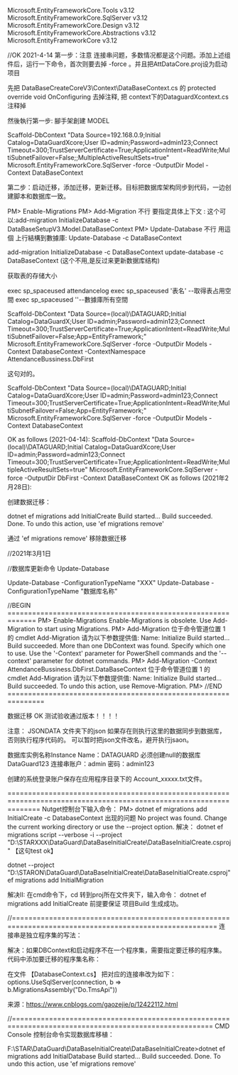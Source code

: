 ﻿Microsoft.EntityFrameworkCore.Tools  v3.12
Microsoft.EntityFrameworkCore.SqlServer v3.12
Microsoft.EntityFrameworkCore.Design v3.12
Microsoft.EntityFrameworkCore.Abstractions v3.12
Microsoft.EntityFrameworkCore v3.12

//OK 2021-4-14
第一步：注意 连接串问题，多数情况都是这个问题。添加上述组件后，运行一下命令，首次则要去掉 -force 。并且把AttDataCore.proj设为启动项目

先把  DataBaseCreateCoreV3\Context\DataBaseContext.cs 的
protected override void OnConfiguring 去掉注释,
把 context下的DataguardXcontext.cs注释掉
 
然後執行第一步: 腳手架創建 MODEL 
  
Scaffold-DbContext "Data Source=192.168.0.9;Initial Catalog=DataGuardXcore;User ID=admin;Password=admin123;Connect Timeout=300;TrustServerCertificate=True;ApplicationIntent=ReadWrite;MultiSubnetFailover=False;;MultipleActiveResultSets=true" Microsoft.EntityFrameworkCore.SqlServer -force -OutputDir Model -Context DataBaseContext
 
第二步：启动迁移，添加迁移，更新迁移。目标把数据库架构同步到代码，一边创建脚本和数据库一致。

PM> Enable-Migrations 
PM> Add-Migration 不行 要指定具体上下文 : 这个可以:add-migration InitializeDatabase -c DataBaseSetupV3.Model.DataBaseContext
PM> Update-Database 不行 用這個 上行結構到數據庫: Update-Database  -c DataBaseContext 

 add-migration InitializeDatabase -c DataBaseContext
 update-database -c DataBaseContext (这个不用,是反过来更新数据库结构)


获取表的存储大小

exec sp_spaceused  attendancelog 
exec sp_spaceused '表名' --取得表占用空間 
exec sp_spaceused ''--數據庫所有空間 














Scaffold-DbContext "Data Source=(local)\DATAGUARD;Initial Catalog=DataGuardX;User ID=admin;Password=admin123;Connect Timeout=300;TrustServerCertificate=True;ApplicationIntent=ReadWrite;MultiSubnetFailover=False;App=EntityFramework;" Microsoft.EntityFrameworkCore.SqlServer -force -OutputDir Models -Context DatabaseContext -ContextNamespace AttendanceBussiness.DbFirst

这句对的。

Scaffold-DbContext "Data Source=(local)\DATAGUARD;Initial Catalog=DataGuardXcore;User ID=admin;Password=admin123;Connect Timeout=300;TrustServerCertificate=True;ApplicationIntent=ReadWrite;MultiSubnetFailover=False;App=EntityFramework;" Microsoft.EntityFrameworkCore.SqlServer -force -OutputDir Models -Context DatabaseContext

OK as follows (2021-04-14):
Scaffold-DbContext "Data Source=(local)\\DATAGUARD;Initial Catalog=DataGuardXcore;User ID=admin;Password=admin123;Connect Timeout=300;TrustServerCertificate=True;ApplicationIntent=ReadWrite;MultipleActiveResultSets=true" Microsoft.EntityFrameworkCore.SqlServer -force -OutputDir DbFirst -Context DataBaseContext
OK as follows (2021年2月28日):

创建数据迁移：

dotnet ef migrations add InitialCreate
Build started...
Build succeeded.
Done. To undo this action, use 'ef migrations remove'

通过  'ef migrations remove' 移除数据迁移

//2021年3月1日

//数据库更新命令
Update-Database

Update-Database -ConfigurationTypeName "XXX"
Update-Database -ConfigurationTypeName  "数据库名称"

//BEGIN =============================================================
PM> Enable-Migrations
Enable-Migrations is obsolete. Use Add-Migration to start using Migrations.
PM> Add-Migration
位于命令管道位置 1 的 cmdlet Add-Migration
请为以下参数提供值:
Name: Initialize
Build started...
Build succeeded.
More than one DbContext was found. Specify which one to use. Use the '-Context' parameter for PowerShell commands and the '--context' parameter for dotnet commands.
PM> Add-Migration -Context AttendanceBussiness.DbFirst.DataBaseContext
位于命令管道位置 1 的 cmdlet Add-Migration
请为以下参数提供值:
Name: Initialize
Build started...
Build succeeded.
To undo this action, use Remove-Migration.
PM>
//END ===============================================================


数据迁移 OK 测试验收通过版本！！！！ 


注意：
JSONDATA 文件夹下的json 如果存在则执行这里的数据同步到数据库，否则执行程序代码的。
可以暂时把json文件改名，避开执行jsaon。

数据库实例名称Instance Name：DATAGUARD
必须创建null的数据库 DataGuard123 
连接串账户：admin
密码：admin123

创建的系统登录账户保存在应用程序目录下的 Account_xxxxx.txt文件。

====================================================================================================================
Nutget控制台下输入命令：
PM> dotnet ef migrations add InitialCreate -c DatabaseContext
出现的问题
No project was found. Change the current working directory or use the --project option.
解决：
dotnet ef migrations script --verbose -i --project "D:\STARXXX\DataGuard\DataBaseInitialCreate\DataBaseInitialCreate.csproj"  【这句test ok】

 dotnet --project "D:\STARON\DataGuard\DataBaseInitialCreate\DataBaseInitialCreate.csproj"  ef migrations add InitialMigration

 解决II:
 在cmd命令下，cd 转到proj所在文件夹下，输入命令：
 dotnet ef migrations add InitialCreate
前提要保证 项目Build 生成成功。


 //========================================================================================================
 连接串是独立程序集的写法：

 解决：如果DBContext和启动程序不在一个程序集，需要指定要迁移的程序集。代码中添加要迁移的程序集名称：

 在文件 【DatabaseContext.cs】 把对应的连接串改为如下：
 options.UseSqlServer(connection, b => b.MigrationsAssembly("Do.TmsApi"))

 来源：https://www.cnblogs.com/gaozejie/p/12422112.html

 //=======================================================================================================
 CMD Console 控制台命令实现数据库移植：

 F:\STAR\DataGuard\DataBaseInitialCreate\DataBaseInitialCreate>dotnet ef migrations add InitialDatabase
Build started...
Build succeeded.
Done. To undo this action, use 'ef migrations remove'
 